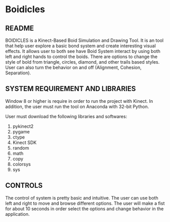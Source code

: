 # Boidicles

## README
	
BOIDICLES is a Kinect-Based Boid Simulation and Drawing Tool. 
It is an tool that help user explore a basic bond system and create interesting visual effects. 
It allows user to both see have Boid System interact by using both left and right hands to control the boids. 
There are options to change the style of bold from triangle, circles, diamond, and other trails based styles. User can also turn the behavior on and off (Alignment, Cohesion, Separation).

## SYSTEM REQUIREMENT AND LIBRARIES

Window 8 or higher is require in order to run the project with Kinect. In addition, the user must run the tool on Anaconda with 32-bit Python. 

User must download the following libraries and softwares:

1. pykinect2
2. pygame
3. ctype
4. Kinect SDK
5. random
6. math
7. copy
8. colorsys
9. sys

## CONTROLS

The control of system is pretty basic and intuitive. 
The user can use both left and right to move and browse different options. 
The user will make a fist for about 10 seconds in order select the options and change behavior in the application. 
